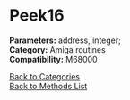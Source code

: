 # Peek16

**Parameters:** address, integer;  
**Category:** Amiga routines  
**Compatibility:** M68000  


[Back to Categories](../categories/amiga_routines.md)  
[Back to Methods List](../../SUMMARY.md)
